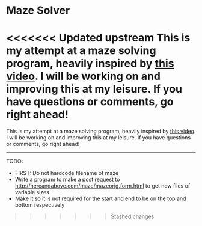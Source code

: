 # Maze Solver

<<<<<<< Updated upstream
This is my attempt at a maze solving program, heavily inspired by [this video](https://www.youtube.com/watch?v=rop0W4QDOUI&t=24s). I will be working on and improving this at my leisure. If you have questions or comments, go right ahead! 
=======
This is my attempt at a maze solving program, heavily inspired by [this video](https://www.youtube.com/watch?v=rop0W4QDOUI&t=24s). I will be working on and improving this at my leisure. If you have questions or comments, go right ahead!

---
TODO:
- FIRST: Do not hardcode filename of maze
- Write a program to make a post request to http://hereandabove.com/maze/mazeorig.form.html to get new files of variable sizes
- Make it so it is not required for the start and end to be on the top and bottom respectively
>>>>>>> Stashed changes
